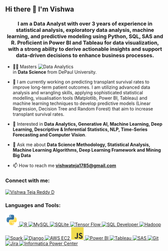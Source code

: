## Hi there 👋 I'm Vishwa
<!-- <h1 align="center">Hi 👋, I'm Vishwa Teja Reddy Dontireddy</h1> -->
<h3 align="center">I am a Data Analyst with over 3 years of experience in statistical analysis, exploratory data analysis, machine learning, and predictive
modeling using Python, SQL, SAS and R. Proficient in Power BI and Tableau for data visualization, with a strong ability to derive actionable insights and support data-driven decisions to enhance business processes.
</h3>
<img align="right" alt="Data Analytics" width="400" src="https://static.wixstatic.com/media/c7f13e_eca8b5e5b362419ba44efe48d2b36535~mv2.gif">


- 👨‍🎓 Masters in **Data Science** from DePaul University.

- 🔭 I am currently working on predicting transplant survival rates to improve long-term patient outcomes. I am utilizing advanced data analysis and wrangling skills, applying sophisticated statistical modelling, visualisation tools (Matplotlib, Power BI, Tableau) and machine learning techniques to develop predictive models (Linear Regression, Decision Tree and Random Forest) that aim to increase transplant survival rates.

- 🌱 Interested in **Data Analytics, Generative AI, Machine Learning, Deep Learning, Descriptive & Inferential Statistics, NLP, Time-Series Forecasting and Computer Vision**.

<!-- - 👨‍💻 All of my projects are available at [https://github.com/Vishwateja1785] -->

- 💬 Ask me about **Data Science Methodology, Statistical Analysis, Machine Learning Algorithms, Deep Learning Framework and Mining Big Data**

- 📫 How to reach me **vishwateja1785@gmail.com**

<h3 align="left">Connect with me:</h3>
<p align="left">
  <a href="https://www.linkedin.com/in/Vishwa1785/" target="blank">
    <img align="center" src="https://www.vectorlogo.zone/logos/linkedin/linkedin-icon.svg" alt="Vishwa Teja Reddy D" width="40" height="40"/>
  </a>

<h3 align="left">Languages and Tools:</h3>
<p align="left">
  <a href="https://www.python.org" target="_blank" rel="noreferrer"> 
    <img src="https://raw.githubusercontent.com/devicons/devicon/master/icons/python/python-original.svg" alt="python" width="40" height="40"/> 
  </a>
  <a href="https://www.r-project.org/" target="_blank" rel="noreferrer"> 
    <img src="https://www.r-project.org/logo/Rlogo.svg" alt="R" width="40" height="40"/> 
  </a>
  <a href="https://www.mysql.com/" target="_blank" rel="noreferrer"> 
    <img src="https://www.vectorlogo.zone/logos/mysql/mysql-icon.svg" alt="MySQL" width="40" height="40"/> 
  </a>
  <a href="https://www.sqlite.org/" target="_blank" rel="noreferrer"> 
    <img src="https://www.vectorlogo.zone/logos/sqlite/sqlite-icon.svg" alt="SQLite" width="40" height="40"/> 
  </a>
  <a href="https://www.tensorflow.org/" target="_blank" rel="noreferrer"> 
    <img src="https://www.vectorlogo.zone/logos/tensorflow/tensorflow-icon.svg" alt="Tensor Flow" width="40" height="40"/> 
  </a>
  <a href="https://www.oracle.com/sql-developer/" target="_blank" rel="noreferrer"> 
    <img src="https://www.vectorlogo.zone/logos/oracle/oracle-icon.svg" alt="SQL Developer" width="40" height="40"/> 
  </a>
  <a href="https://hadoop.apache.org/" target="_blank" rel="noreferrer"> 
    <img src="https://www.vectorlogo.zone/logos/apache_hadoop/apache_hadoop-icon.svg" alt="Hadoop" width="40" height="40"/> 
  </a>
  <a href="https://spark.apache.org/" target="_blank" rel="noreferrer"> 
    <img src="https://www.vectorlogo.zone/logos/apache_spark/apache_spark-icon.svg" alt="Spark" width="40" height="40"/> 
  </a>
  <a href="https://www.djangoproject.com/" target="_blank" rel="noreferrer"> 
    <img src="https://www.vectorlogo.zone/logos/djangoproject/djangoproject-icon.svg" alt="Django" width="40" height="40"/> 
  </a>
  <a href="https://aws.amazon.com/ec2/" target="_blank" rel="noreferrer"> 
    <img src="https://www.vectorlogo.zone/logos/amazon_aws/amazon_aws-icon.svg" alt="AWS EC2" width="40" height="40"/> 
  </a>
  <a href="https://www.javascript.com/" target="_blank" rel="noreferrer"> 
    <img src="https://raw.githubusercontent.com/devicons/devicon/master/icons/javascript/javascript-original.svg" alt="JavaScript" width="40" height="40"/> 
  </a>
  <a href="https://powerbi.microsoft.com/" target="_blank" rel="noreferrer"> 
    <img src="https://www.vectorlogo.zone/logos/microsoft_powerbi/microsoft_powerbi-icon.svg" alt="Power BI" width="40" height="40"/> 
  </a>
  <a href="https://www.tableau.com/" target="_blank" rel="noreferrer"> 
    <img src="https://www.svgrepo.com/show/354428/tableau-icon.svg" alt="Tableau" width="40" height="40"/> 
  </a>
  <a href="https://www.sas.com/" target="_blank" rel="noreferrer"> 
    <img src="https://www.vectorlogo.zone/logos/sas/sas-icon.svg" alt="SAS" width="40" height="40"/> 
  </a>
  <a href="https://git-scm.com/" target="_blank" rel="noreferrer"> 
    <img src="https://www.vectorlogo.zone/logos/git-scm/git-scm-icon.svg" alt="Git" width="40" height="40"/> 
  </a>
  <a href="https://www.atlassian.com/software/jira" target="_blank" rel="noreferrer"> 
    <img src="https://www.vectorlogo.zone/logos/atlassian_jira/atlassian_jira-icon.svg" alt="Jira" width="40" height="40"/> 
  </a>
  <a href="https://www.informatica.com/" target="_blank" rel="noreferrer"> 
    <img src="https://www.vectorlogo.zone/logos/informatica/informatica-icon.svg" alt="Informatica Power Center" width="40" height="40"/> 
  </a>
</p>

<!--
**Vishwateja1785/Vishwateja1785** is a ✨ _special_ ✨ repository because its `README.md` (this file) appears on your GitHub profile.

Here are some ideas to get you started:

- 🔭 I’m currently working on ...
- 🌱 I’m currently learning ...
- 👯 I’m looking to collaborate on ...
- 🤔 I’m looking for help with ...
- 💬 Ask me about ...
- 📫 How to reach me: ...
- 😄 Pronouns: ...
- ⚡ Fun fact: ...
-->
